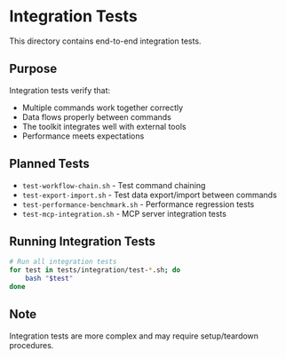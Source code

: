# Integration Tests

This directory contains end-to-end integration tests.

## Purpose

Integration tests verify that:
- Multiple commands work together correctly
- Data flows properly between commands
- The toolkit integrates well with external tools
- Performance meets expectations

## Planned Tests

- `test-workflow-chain.sh` - Test command chaining
- `test-export-import.sh` - Test data export/import between commands
- `test-performance-benchmark.sh` - Performance regression tests
- `test-mcp-integration.sh` - MCP server integration tests

## Running Integration Tests

```bash
# Run all integration tests
for test in tests/integration/test-*.sh; do
    bash "$test"
done
```

## Note

Integration tests are more complex and may require setup/teardown procedures.